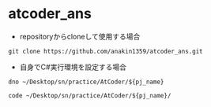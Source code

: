 # atcoder_ans
* repositoryからcloneして使用する場合
```
git clone https://github.com/anakin1359/atcoder_ans.git
```

* 自身でC#実行環境を設定する場合
```
dno ~/Desktop/sn/practice/AtCoder/${pj_name}
```
```
code ~/Desktop/sn/practice/AtCoder/${pj_name}/
```
